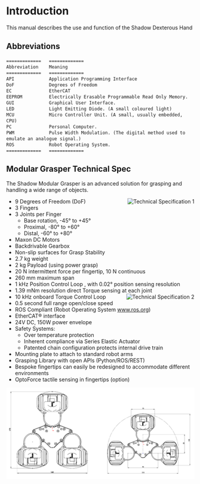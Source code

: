 # Introduction

This manual describes the use and function of the Shadow Dexterous Hand

## Abbreviations

```eval_rst
=============   =============
Abbreviation    Meaning
=============   =============
API             Application Programming Interface
DoF             Degrees of Freedom
EC              EtherCAT
EEPROM          Electrically Erasable Programmable Read Only Memory. 
GUI             Graphical User Interface.
LED             Light Emitting Diode. (A small coloured light)
MCU             Micro Controller Unit. (A small, usually embedded, CPU)
PC              Personal Computer.
PWM             Pulse Width Modulation. (The digital method used to emulate an analogue signal.)
ROS             Robot Operating System.
=============   =============
```


## Modular Grasper Technical Spec

The Shadow Modular Grasper is an advanced solution for grasping and handling a wide range of objects.

<ul>
<li>9 Degrees of Freedom (DoF) <img align="right" src="https://raw.githubusercontent.com/shadow-robot/fh_documentation/master/docs/img/tech_spec_1.png" alt="Technical Specification 1" style="max-width:100%;"></li>
<li>3 Fingers</li>
<li>3 Joints per Finger
<ul>
<li>Base rotation,	-45° to +45°</li>
<li>Proximal,	-80° to +60°</li>
<li>Distal,		-60° to +80°</li>
</ul>
</li>
<li>Maxon DC Motors</li>
<li>Backdrivable Gearbox</li>
<li>Non-slip surfaces for Grasp Stability</li>
<li>2.7 kg weight</li>
<li>2 kg Payload (using power grasp)</li>
<li>20 N intermittent force per fingertip, 10 N continuous</li>
<li>260 mm maximum span</li>
<li>1 kHz Position Control Loop , with 0.02° position sensing resolution</li>
<li>1.39 mNm resolution direct Torque sensing at each joint</li>
<li>10 kHz onboard Torque Control Loop <img align="right" src="https://raw.githubusercontent.com/shadow-robot/fh_documentation/master/docs/img/tech_spec_2.png" alt="Technical Specification 2" style="max-width:100%;"></li>
<li>0.5 second full range open/close speed</li>
<li>ROS Compliant (Robot Operating System <a href="http://www.ros.org" rel="nofollow">www.ros.org</a>)</li>
<li>EtherCAT® interface</li>
<li>24V DC, 150W power envelope</li>
<li>Safety Systems:
<ul>
<li>Over temperature protection</li>
<li>Inherent compliance via Series Elastic Actuator</li>
<li>Patented chain configuration protects internal drive train</li>
</ul>
</li>
<li>Mounting plate to attach to standard robot arms</li>
<li>Grasping Library with open APIs (Python/ROS/REST)</li>
<li>Bespoke fingertips can easily be redesigned to accommodate different environments</li>
<li>OptoForce tactile sensing in fingertips (option)</li>
</ul>

![Technical Specification 3](../img/tech_spec_3.png)
